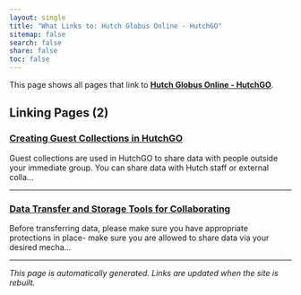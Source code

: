 ```yaml
---
layout: single
title: "What Links to: Hutch Globus Online - HutchGO"
sitemap: false
search: false
share: false
toc: false
---
```


This page shows all pages that link to **[Hutch Globus Online - HutchGO](/scicomputing/hutchgo_overview/)**.

## Linking Pages (2)

### [Creating Guest Collections in HutchGO](/scicomputing/hutchgo_guest_collection/)

Guest collections are used in HutchGO to share data with people outside your immediate group.  You can share data with Hutch staff or external colla...

---

### [Data Transfer and Storage Tools for Collaborating](/scicomputing/store_collaboration/)

Before transferring data, please make sure you have appropriate protections in place- make sure you are allowed to share data via your desired mecha...

---


*This page is automatically generated. Links are updated when the site is rebuilt.*

